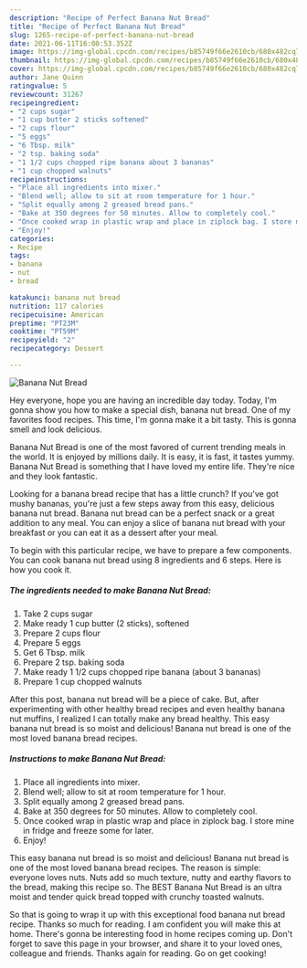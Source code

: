 ```yaml
---
description: "Recipe of Perfect Banana Nut Bread"
title: "Recipe of Perfect Banana Nut Bread"
slug: 1265-recipe-of-perfect-banana-nut-bread
date: 2021-06-11T16:00:53.352Z
image: https://img-global.cpcdn.com/recipes/b85749f66e2610cb/680x482cq70/banana-nut-bread-recipe-main-photo.jpg
thumbnail: https://img-global.cpcdn.com/recipes/b85749f66e2610cb/680x482cq70/banana-nut-bread-recipe-main-photo.jpg
cover: https://img-global.cpcdn.com/recipes/b85749f66e2610cb/680x482cq70/banana-nut-bread-recipe-main-photo.jpg
author: Jane Quinn
ratingvalue: 5
reviewcount: 31267
recipeingredient:
- "2 cups sugar"
- "1 cup butter 2 sticks softened"
- "2 cups flour"
- "5 eggs"
- "6 Tbsp. milk"
- "2 tsp. baking soda"
- "1 1/2 cups chopped ripe banana about 3 bananas"
- "1 cup chopped walnuts"
recipeinstructions:
- "Place all ingredients into mixer."
- "Blend well; allow to sit at room temperature for 1 hour."
- "Split equally among 2 greased bread pans."
- "Bake at 350 degrees for 50 minutes. Allow to completely cool."
- "Once cooked wrap in plastic wrap and place in ziplock bag. I store mine in fridge and freeze some for later."
- "Enjoy!"
categories:
- Recipe
tags:
- banana
- nut
- bread

katakunci: banana nut bread 
nutrition: 117 calories
recipecuisine: American
preptime: "PT23M"
cooktime: "PT59M"
recipeyield: "2"
recipecategory: Dessert

---
```



![Banana Nut Bread](https://img-global.cpcdn.com/recipes/b85749f66e2610cb/680x482cq70/banana-nut-bread-recipe-main-photo.jpg)

Hey everyone, hope you are having an incredible day today. Today, I'm gonna show you how to make a special dish, banana nut bread. One of my favorites food recipes. This time, I'm gonna make it a bit tasty. This is gonna smell and look delicious.

Banana Nut Bread is one of the most favored of current trending meals in the world. It is enjoyed by millions daily. It is easy, it is fast, it tastes yummy. Banana Nut Bread is something that I have loved my entire life. They're nice and they look fantastic.

Looking for a banana bread recipe that has a little crunch? If you&#39;ve got mushy bananas, you&#39;re just a few steps away from this easy, delicious banana nut bread. Banana nut bread can be a perfect snack or a great addition to any meal. You can enjoy a slice of banana nut bread with your breakfast or you can eat it as a dessert after your meal.


To begin with this particular recipe, we have to prepare a few components. You can cook banana nut bread using 8 ingredients and 6 steps. Here is how you cook it.

<!--inarticleads1-->

##### The ingredients needed to make Banana Nut Bread:

1. Take 2 cups sugar
1. Make ready 1 cup butter (2 sticks), softened
1. Prepare 2 cups flour
1. Prepare 5 eggs
1. Get 6 Tbsp. milk
1. Prepare 2 tsp. baking soda
1. Make ready 1 1/2 cups chopped ripe banana (about 3 bananas)
1. Prepare 1 cup chopped walnuts


After this post, banana nut bread will be a piece of cake. But, after experimenting with other healthy bread recipes and even healthy banana nut muffins, I realized I can totally make any bread healthy. This easy banana nut bread is so moist and delicious! Banana nut bread is one of the most loved banana bread recipes. 

<!--inarticleads2-->

##### Instructions to make Banana Nut Bread:

1. Place all ingredients into mixer.
1. Blend well; allow to sit at room temperature for 1 hour.
1. Split equally among 2 greased bread pans.
1. Bake at 350 degrees for 50 minutes. Allow to completely cool.
1. Once cooked wrap in plastic wrap and place in ziplock bag. I store mine in fridge and freeze some for later.
1. Enjoy!


This easy banana nut bread is so moist and delicious! Banana nut bread is one of the most loved banana bread recipes. The reason is simple: everyone loves nuts. Nuts add so much texture, nutty and earthy flavors to the bread, making this recipe so. The BEST Banana Nut Bread is an ultra moist and tender quick bread topped with crunchy toasted walnuts. 

So that is going to wrap it up with this exceptional food banana nut bread recipe. Thanks so much for reading. I am confident you will make this at home. There's gonna be interesting food in home recipes coming up. Don't forget to save this page in your browser, and share it to your loved ones, colleague and friends. Thanks again for reading. Go on get cooking!
